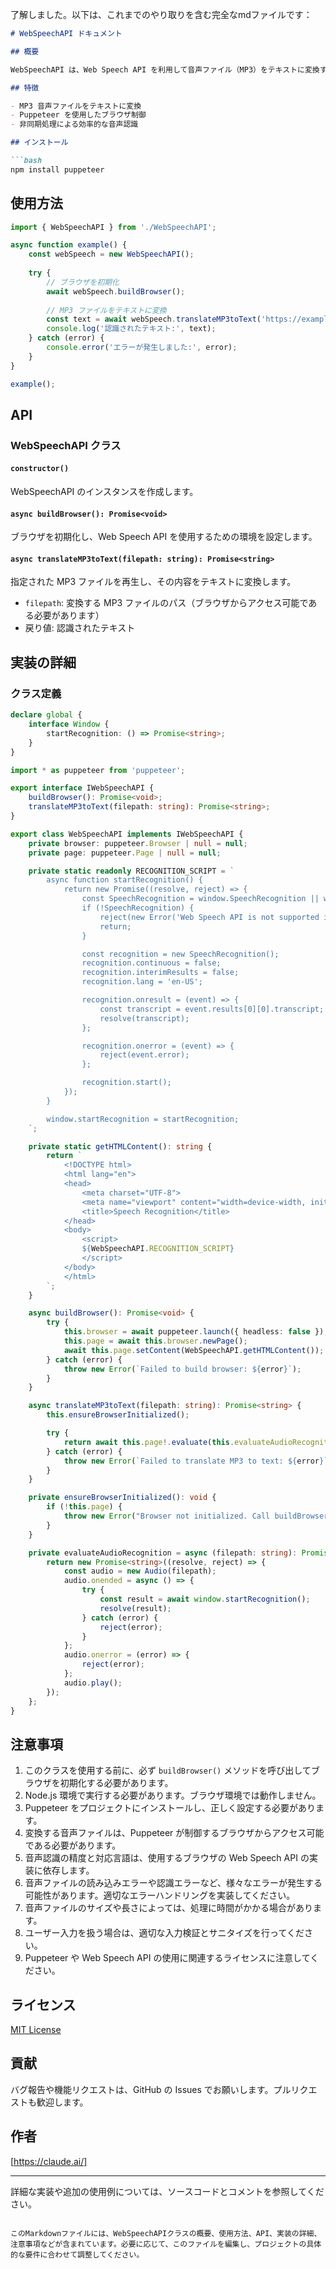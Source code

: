 了解しました。以下は、これまでのやり取りを含む完全なmdファイルです：

```md
# WebSpeechAPI ドキュメント

## 概要

WebSpeechAPI は、Web Speech API を利用して音声ファイル（MP3）をテキストに変換するための TypeScript クラスです。Puppeteer を使用してヘッドレスブラウザを制御し、ブラウザ環境で Web Speech API を実行します。

## 特徴

- MP3 音声ファイルをテキストに変換
- Puppeteer を使用したブラウザ制御
- 非同期処理による効率的な音声認識

## インストール

```bash
npm install puppeteer
```

## 使用方法

```typescript
import { WebSpeechAPI } from './WebSpeechAPI';

async function example() {
    const webSpeech = new WebSpeechAPI();
    
    try {
        // ブラウザを初期化
        await webSpeech.buildBrowser();
        
        // MP3 ファイルをテキストに変換
        const text = await webSpeech.translateMP3toText('https://example.com/audio.mp3');
        console.log('認識されたテキスト:', text);
    } catch (error) {
        console.error('エラーが発生しました:', error);
    }
}

example();
```

## API

### WebSpeechAPI クラス

#### `constructor()`

WebSpeechAPI のインスタンスを作成します。

#### `async buildBrowser(): Promise<void>`

ブラウザを初期化し、Web Speech API を使用するための環境を設定します。

#### `async translateMP3toText(filepath: string): Promise<string>`

指定された MP3 ファイルを再生し、その内容をテキストに変換します。

- `filepath`: 変換する MP3 ファイルのパス（ブラウザからアクセス可能である必要があります）
- 戻り値: 認識されたテキスト

## 実装の詳細

### クラス定義

```typescript
declare global {
    interface Window {
        startRecognition: () => Promise<string>;
    }
}

import * as puppeteer from 'puppeteer';

export interface IWebSpeechAPI {
    buildBrowser(): Promise<void>;
    translateMP3toText(filepath: string): Promise<string>;
}

export class WebSpeechAPI implements IWebSpeechAPI {
    private browser: puppeteer.Browser | null = null;
    private page: puppeteer.Page | null = null;

    private static readonly RECOGNITION_SCRIPT = `
        async function startRecognition() {
            return new Promise((resolve, reject) => {
                const SpeechRecognition = window.SpeechRecognition || window.webkitSpeechRecognition;
                if (!SpeechRecognition) {
                    reject(new Error('Web Speech API is not supported in this browser.'));
                    return;
                }

                const recognition = new SpeechRecognition();
                recognition.continuous = false;
                recognition.interimResults = false;
                recognition.lang = 'en-US';

                recognition.onresult = (event) => {
                    const transcript = event.results[0][0].transcript;
                    resolve(transcript);
                };

                recognition.onerror = (event) => {
                    reject(event.error);
                };

                recognition.start();
            });
        }

        window.startRecognition = startRecognition;
    `;

    private static getHTMLContent(): string {
        return `
            <!DOCTYPE html>
            <html lang="en">
            <head>
                <meta charset="UTF-8">
                <meta name="viewport" content="width=device-width, initial-scale=1.0">
                <title>Speech Recognition</title>
            </head>
            <body>
                <script>
                ${WebSpeechAPI.RECOGNITION_SCRIPT}
                </script>
            </body>
            </html>
        `;
    }

    async buildBrowser(): Promise<void> {
        try {
            this.browser = await puppeteer.launch({ headless: false });
            this.page = await this.browser.newPage();
            await this.page.setContent(WebSpeechAPI.getHTMLContent());
        } catch (error) {
            throw new Error(`Failed to build browser: ${error}`);
        }
    }

    async translateMP3toText(filepath: string): Promise<string> {
        this.ensureBrowserInitialized();

        try {
            return await this.page!.evaluate(this.evaluateAudioRecognition, filepath);
        } catch (error) {
            throw new Error(`Failed to translate MP3 to text: ${error}`);
        }
    }

    private ensureBrowserInitialized(): void {
        if (!this.page) {
            throw new Error("Browser not initialized. Call buildBrowser() first.");
        }
    }

    private evaluateAudioRecognition = async (filepath: string): Promise<string> => {
        return new Promise<string>((resolve, reject) => {
            const audio = new Audio(filepath);
            audio.onended = async () => {
                try {
                    const result = await window.startRecognition();
                    resolve(result);
                } catch (error) {
                    reject(error);
                }
            };
            audio.onerror = (error) => {
                reject(error);
            };
            audio.play();
        });
    };
}
```

## 注意事項

1. このクラスを使用する前に、必ず `buildBrowser()` メソッドを呼び出してブラウザを初期化する必要があります。
2. Node.js 環境で実行する必要があります。ブラウザ環境では動作しません。
3. Puppeteer をプロジェクトにインストールし、正しく設定する必要があります。
4. 変換する音声ファイルは、Puppeteer が制御するブラウザからアクセス可能である必要があります。
5. 音声認識の精度と対応言語は、使用するブラウザの Web Speech API の実装に依存します。
6. 音声ファイルの読み込みエラーや認識エラーなど、様々なエラーが発生する可能性があります。適切なエラーハンドリングを実装してください。
7. 音声ファイルのサイズや長さによっては、処理に時間がかかる場合があります。
8. ユーザー入力を扱う場合は、適切な入力検証とサニタイズを行ってください。
9. Puppeteer や Web Speech API の使用に関連するライセンスに注意してください。

## ライセンス

[MIT License](LICENSE)

## 貢献

バグ報告や機能リクエストは、GitHub の Issues でお願いします。プルリクエストも歓迎します。

## 作者

[https://claude.ai/]

---

詳細な実装や追加の使用例については、ソースコードとコメントを参照してください。
```

このMarkdownファイルには、WebSpeechAPIクラスの概要、使用方法、API、実装の詳細、注意事項などが含まれています。必要に応じて、このファイルを編集し、プロジェクトの具体的な要件に合わせて調整してください。
